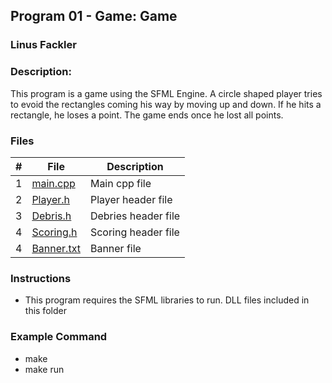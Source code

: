 ## Program 01 - Game: Game
### Linus Fackler
### Description:

This program is a game using the SFML Engine.
A circle shaped player tries to evoid the rectangles coming his way by moving up and down.
If he hits a rectangle, he loses a point. The game ends once he lost all points.

### Files

|   #   | File     | Description                      |
| :---: | -------- | -------------------------------- |
|   1   | <a href="https://github.com/linusfackler/2143-OOP-fackler/blob/main/Assignments/P01/main.cpp">main.cpp</a> | Main cpp file |
|   2   | <a href="https://github.com/linusfackler/2143-OOP-fackler/blob/main/Assignments/P01/Player.h">Player.h</a> | Player header file |
|   3   | <a href="https://github.com/linusfackler/2143-OOP-fackler/blob/main/Assignments/P01/Debris.h">Debris.h</a> | Debries header file |
|   4   | <a href="https://github.com/linusfackler/2143-OOP-fackler/blob/main/Assignments/P01/Scoring.h">Scoring.h</a> | Scoring header file |
|   4   | <a href="https://github.com/linusfackler/2143-OOP-fackler/blob/main/Assignments/P01/banner.txt">Banner.txt</a> | Banner file |





### Instructions

- This program requires the SFML libraries to run. DLL files included in this folder

### Example Command

- make
- make run

